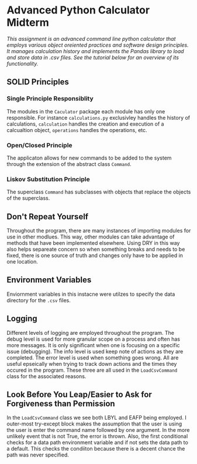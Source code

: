 # Advanced Python Calculator Midterm
*This assignment is an advanced command line python calculator that employs various object oreiented practices and software design principles. It manages calculation history and implements the Pandas library to load and store data in .csv files. See the tutorial below for an overview of its functionality.*

## SOLID Principles
### Single Principle Responsiblity

The modules in the `Caculator` package each module has only one responsible. For instance `calculations.py` exclusivley handles the history of calculations, `calculation` handles the creation and execution of a calcualtion object, `operations` handles the operations, etc.

### Open/Closed Principle

The applicaton allows for new commands to be added to the system through the extension of the abstract class `Command`. 

### Liskov Substitution Principle

The superclass `Command` has subclasses with objects that replace the objects of the superclass. 

## Don't Repeat Yourself

Throughout the program, there are many instances of importing modules for use in other modlues. This way, other modules can take advantage of methods that have been implemented elsewhere. Using DRY in this way also helps separeate concern so when something breaks and needs to be fixed, there is one source of truth and changes only have to be applied in one location.

## Environment Variables
Enviornment variables in this instacne were utilzes to specify the data directory for the `.csv` files. 

## Logging

Different levels of logging are employed throughout the program. The debug level is used for more granular scope on a process and often has more messages. It is only significant when one is focusing on a specific issue (debugging). The info level is used keep note of actions as they are completed. The error level is used when something goes wrong. All are useful epseically when trying to track down actions and the times they occured in the program. These three are all used in the `LoadCsvCommand` class for the associated reasons.

## Look Before You Leap/Easier to Ask for Forgiveness than Permission

In the `LoadCsvCommand` class we see both LBYL and EAFP being employed. I outer-most try-except block makes the assumption that the user is using the user is enter the command name followed by one  argument. In the more unlikely event that is not True, the error is thrown. Also, the first conditional checks for a data path environment variable and if not sets the data path to a default. This checks the condiiton because there is a decent chance the path was never specified.


